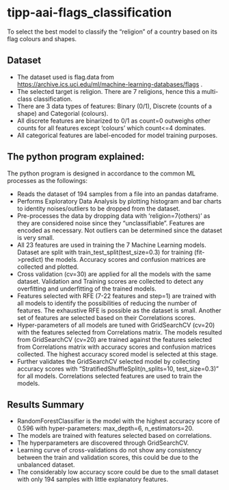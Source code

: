 # tipp-aai-flags_classification
To select the best model to classify the “religion” of a country based on its flag colours and shapes.

## Dataset
- The dataset used is flag.data from https://archive.ics.uci.edu/ml/machine-learning-databases/flags .
- The selected target is religion. There are 7 religions, hence this a multi-class classification.
- There are 3 data types of features: Binary (0/1), Discrete (counts of a shape) and Categorial (colours).
- All discrete features are binarized to 0/1 as count=0 outweighs other counts for all features except ‘colours’ which count<=4 dominates.
- All categorical features are label-encoded for model training purposes. 

## The python program explained:
The python program is designed in accordance to the common ML processes as the followings:
- Reads the dataset of 194 samples from a file into an pandas dataframe.
- Performs Exploratory Data Analysis by plotting histogram and bar charts to identity noises/outliers to be dropped from the dataset.
- Pre-processes the data by dropping data with ‘religion=7(others)’ as they are considered noise since they “unclassifiable”. Features are encoded as necessary. Not outliers can be determined since the dataset is very small.
- All 23 features are used in training the 7 Machine Learning models. Dataset are split with train_test_split(test_size=0.3) for training (fit->predict) the models. Accuracy scores and confusion matrices are collected and plotted.
- Cross validation (cv=30) are applied for all the models with the same dataset. Validation and Training scores are collected to detect any overfitting and underfitting of the trained models.
- Features selected with RFE (7-22 features and step=1) are trained with all models to identify the possibilities of reducing the number of features. The exhaustive RFE is possible as the dataset is small. Another set of features are selected based on their Correlations scores.
- Hyper-parameters of all models are tuned with GridSearchCV (cv=20) with the features selected from Correlations matrix. The models resulted from GridSearchCV (cv=20) are trained against the features selected from Correlations matrix with accuracy scores and confusion matrices collected. The highest accuracy scored model is selected at this stage.
- Further validates the GridSearchCV selected model by collecting accuracy scores with “StratifiedShuffleSplit(n_splits=10, test_size=0.3)” for all models. Correlations selected features are used to train the models.

## Results Summary
- RandomForestClassifier is the model with the highest accuracy score of 0.596 with hyper-parameters: max_depth=6, n_estimators=20. 
- The models are trained with features selected based on correlations. 
- The hyperparameters are discovered through GridSearchCV. 
- Learning curve of cross-validations do not show any consistency between the train and validation scores, this could be due to the unbalanced dataset. 
- The considerably low accuracy score could be due to the small dataset with only 194 samples with little explanatory features.
